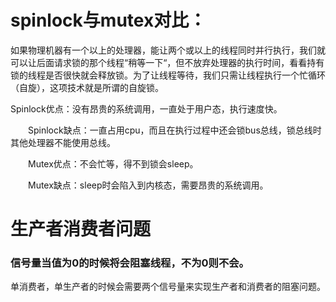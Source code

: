 # spinlock与mutex对比：

如果物理机器有一个以上的处理器，能让两个或以上的线程同时并行执行，我们就可以让后面请求锁的那个线程“稍等一下“，但不放弃处理器的执行时间，看看持有锁的线程是否很快就会释放锁。为了让线程等待，我们只需让线程执行一个忙循环（自旋），这项技术就是所谓的自旋锁。


Spinlock优点：没有昂贵的系统调用，一直处于用户态，执行速度快。

　　Spinlock缺点：一直占用cpu，而且在执行过程中还会锁bus总线，锁总线时其他处理器不能使用总线。

　　Mutex优点：不会忙等，得不到锁会sleep。

　　Mutex缺点：sleep时会陷入到内核态，需要昂贵的系统调用。

# 生产者消费者问题

### 信号量当值为0的时候将会阻塞线程，不为0则不会。

单消费者，单生产者的时候会需要两个信号量来实现生产者和消费者的阻塞问题。
